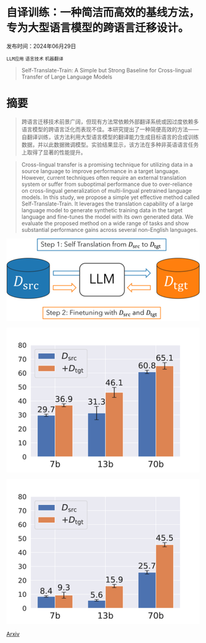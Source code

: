 # 自译训练：一种简洁而高效的基线方法，专为大型语言模型的跨语言迁移设计。

发布时间：2024年06月29日

`LLM应用` `语言技术` `机器翻译`

> Self-Translate-Train: A Simple but Strong Baseline for Cross-lingual Transfer of Large Language Models

# 摘要

> 跨语言迁移技术前景广阔，但现有方法常依赖外部翻译系统或因过度依赖多语言模型的跨语言泛化而表现不佳。本研究提出了一种简便高效的方法——自翻译训练，该方法利用大型语言模型的翻译能力生成目标语言的合成训练数据，并以此数据微调模型。实验结果显示，该方法在多种非英语语言任务上取得了显著的性能提升。

> Cross-lingual transfer is a promising technique for utilizing data in a source language to improve performance in a target language. However, current techniques often require an external translation system or suffer from suboptimal performance due to over-reliance on cross-lingual generalization of multi-lingual pretrained language models. In this study, we propose a simple yet effective method called Self-Translate-Train. It leverages the translation capability of a large language model to generate synthetic training data in the target language and fine-tunes the model with its own generated data. We evaluate the proposed method on a wide range of tasks and show substantial performance gains across several non-English languages.

![自译训练：一种简洁而高效的基线方法，专为大型语言模型的跨语言迁移设计。](../../../paper_images/2407.00454/x1.png)

![自译训练：一种简洁而高效的基线方法，专为大型语言模型的跨语言迁移设计。](../../../paper_images/2407.00454/x2.png)

![自译训练：一种简洁而高效的基线方法，专为大型语言模型的跨语言迁移设计。](../../../paper_images/2407.00454/x3.png)

[Arxiv](https://arxiv.org/abs/2407.00454)